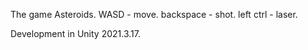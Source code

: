 The game Asteroids.
WASD - move.
backspace - shot.
left ctrl - laser.

Development in Unity 2021.3.17.
